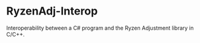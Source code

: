 # RyzenAdj-Interop
Interoperability between a C# program and the Ryzen Adjustment library in C/C++.
